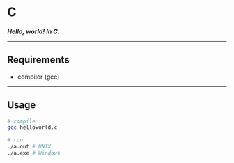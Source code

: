 # C 

***Hello, world! In C.***


---
## Requirements
* compiler (gcc) 

---
## Usage
```bash
# compile
gcc helloworld.c

# run
./a.out # UNIX
./a.exe # Windows
```
